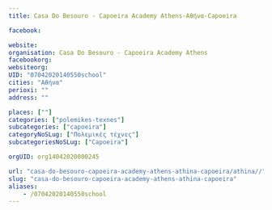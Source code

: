 ```yaml
---
title: Casa Do Besouro - Capoeira Academy Athens-Αθήνα-Capoeira

facebook:

website:
organisation: Casa Do Besouro - Capoeira Academy Athens
facebookorg:
websiteorg:
UID: "07042020140550school"
cities: "Αθήνα"
perioxi: ""
address: ""

places: [""]
categories: ["polemikes-texnes"]
subcategories: ["capoeira"]
categoryNoSLug: ["Πολεμικές τέχνες"]
subcategoriesNoSLug: ["Capoeira"]

orgUID: org14042020000245

url: "casa-do-besouro-capoeira-academy-athens-athina-capoeira/athina//"
slug: "casa-do-besouro-capoeira-academy-athens-athina-capoeira"
aliases:
    - /07042020140550school
---
```





